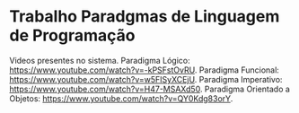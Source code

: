# Trabalho Paradgmas de Linguagem de Programação
 
 Videos presentes no sistema.
 Paradigma Lógico: https://www.youtube.com/watch?v=-kPSFstOvRU.
 Paradigma Funcional: https://www.youtube.com/watch?v=w5FISyXCEjU.
 Paradigma Imperativo: https://www.youtube.com/watch?v=H47-MSAXd50.
 Paradigma Orientado a Objetos: https://www.youtube.com/watch?v=QY0Kdg83orY.
